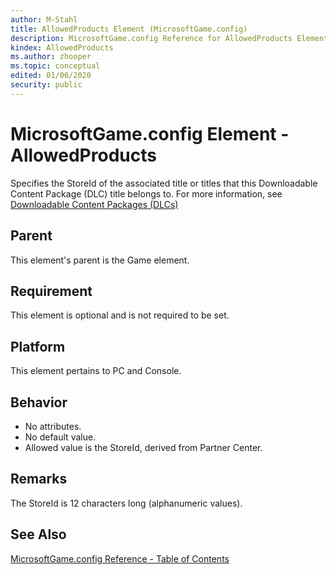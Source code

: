 ```yaml
---
author: M-Stahl
title: AllowedProducts Element (MicrosoftGame.config)
description: MicrosoftGame.config Reference for AllowedProducts Element.
kindex: AllowedProducts
ms.author: zhooper
ms.topic: conceptual
edited: 01/06/2020
security: public
---
```


# MicrosoftGame.config Element - AllowedProducts

Specifies the StoreId of the associated title or titles that this Downloadable Content Package (DLC) title belongs to. For more information, see [Downloadable Content Packages (DLCs)](../../../../packaging/packaging-downloadable-content-dlc.md)

## Parent
This element's parent is the Game element.

## Requirement
This element is optional and is not required to be set. 

## Platform
This element pertains to PC and Console.

## Behavior
* No attributes.
* No default value.
* Allowed value is the StoreId, derived from Partner Center.

## Remarks
The StoreId is 12 characters long (alphanumeric values).

## See Also
[MicrosoftGame.config Reference - Table of Contents](gc-microsoftgameconfig-toc.md)  
